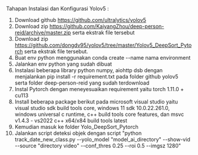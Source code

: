 Tahapan Instalasi dan Konfigurasi Yolov5 :

1. Download github https://github.com/ultralytics/yolov5
2. Download zip https://github.com/KaiyangZhou/deep-person-reid/archive/master.zip serta ekstrak file tersebut
3. Download zip https://github.com/dongdv95/yolov5/tree/master/Yolov5_DeepSort_Pytorch serta ekstrak file tersebut.
4. Buat env python menggunakan conda create --name nama environment
5. Jalankan env python yang sudah dibuat
6. Instalasi beberapa library python numpy, aiohttp dsb dengan menjalankan pip install -r requirement.txt pada folder github yolov5 serta folder deep-person-reid yang sudah terdownload 
7. Instal Pytorch dengan meneyesuaikan requirement yaitu  torch 1.11.0 + cu113
8. Install beberapa package berikut pada microsoft visual studio yaitu visual studio sdk build tools core, windows 11 sdk  10.0.22.261.0, windows universal c runtime, c++ build tools core features, dan msvc v1.4.3 - vs2022 c++ x64/x84 build tools latest
10. Kemudian masuk ke folder Yolo_DeepSort_Pytorch
11. Jalankan script deteksi objek dengan script "python track_date_new_class.py --yolo_model "model_ai_directory" --show-vid --source "directory video"  --conf_thres 0.25 --roi 0.5 --imgsz 1280"


